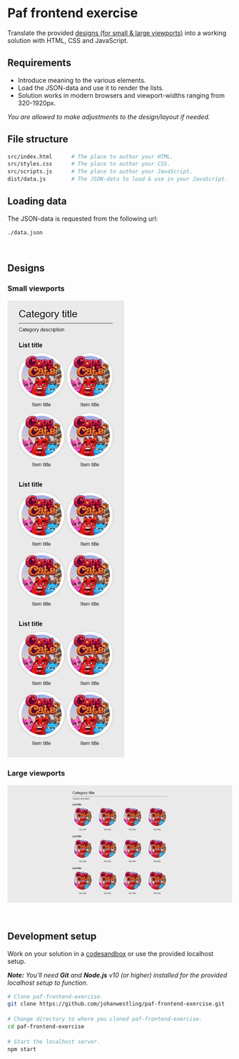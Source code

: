 # Paf frontend exercise

Translate the provided [designs (for small & large viewports)](#designs) into a working solution with HTML, CSS and JavaScript.

## Requirements

- Introduce meaning to the various elements.
- Load the JSON-data and use it to render the lists.
- Solution works in modern browsers and viewport-widths ranging from 320-1920px.

_You are allowed to make adjustments to the design/layout if needed._

## File structure

```bash
src/index.html      # The place to author your HTML.
src/styles.css      # The place to author your CSS.
src/scripts.js      # The place to author your JavaScript.
dist/data.js        # The JSON-data to load & use in your JavaScript.
```

## Loading data

The JSON-data is requested from the following url:
```
./data.json
```

<br id="designs">

## Designs

### Small viewports

![Small viewports](./design/small-viewports.png)

### Large viewports

![Large viewports](./design/large-viewports.png)

<br id="development-setup">

## Development setup

Work on your solution in a [codesandbox](https://codesandbox.io/s/github/johanwestling/paf-frontend-exercise/tree/master/?fontsize=14&hidenavigation=1&theme=dark) or use the provided localhost setup.

_**Note:** You'll need **Git** and **Node.js** v10 (or higher) installed for the provided localhost setup to function._

```bash
# Clone paf-frontend-exercise.
git clone https://github.com/johanwestling/paf-frontend-exercise.git

# Change directory to where you cloned paf-frontend-exercise.
cd paf-frontend-exercise

# Start the localhost server.
npm start
```

